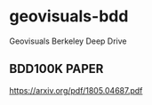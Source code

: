 # geovisuals-bdd
Geovisuals Berkeley Deep Drive
## BDD100K PAPER
https://arxiv.org/pdf/1805.04687.pdf